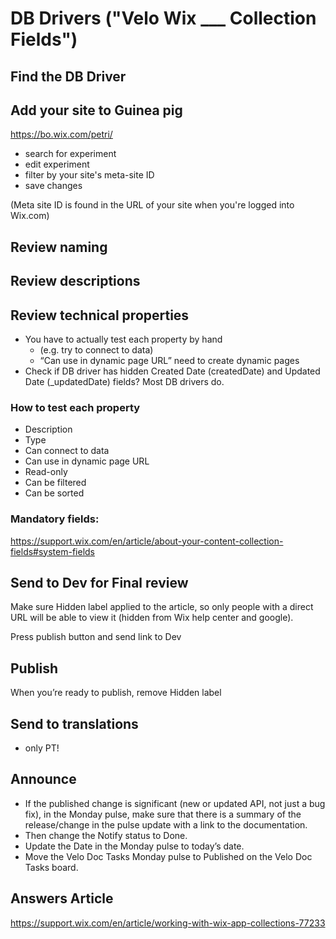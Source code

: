 # DB Drivers ("Velo Wix ___ Collection Fields")

## Find the DB Driver

## Add your site to Guinea pig

https://bo.wix.com/petri/

 - search for experiment
 - edit experiment
 - filter by your site's meta-site ID
 - save changes

(Meta site ID is found in the URL of your site when you're logged into Wix.com)

## Review naming

## Review descriptions

## Review technical properties

 - You have to actually test each property by hand
   - (e.g. try to connect to data)
   - “Can use in dynamic page URL” need to create dynamic pages
 - Check if DB driver has hidden Created Date (createdDate) and Updated Date (\_updatedDate) fields? Most DB drivers do.

### How to test each property

 - Description
 - Type
 - Can connect to data
 - Can use in dynamic page URL
 - Read-only
 - Can be filtered
 - Can be sorted

### Mandatory fields:

https://support.wix.com/en/article/about-your-content-collection-fields#system-fields

## Send to Dev for Final review

Make sure Hidden label applied to the article, so only people with a direct URL will be able to view it (hidden from Wix help center and google).

Press publish button and send link to Dev

## Publish

 When you’re ready to publish, remove Hidden label

## Send to translations

 - only PT!

## Announce

 - If the published change is significant (new or updated API, not just a bug fix), in the Monday pulse, make sure that there is a summary of the release/change in the pulse update with a link to the documentation.
 - Then change the Notify status to Done.
 - Update the Date in the Monday pulse to today’s date.
 - Move the Velo Doc Tasks Monday pulse to Published on the Velo Doc Tasks board.

## Answers Article

<https://support.wix.com/en/article/working-with-wix-app-collections-77233>
